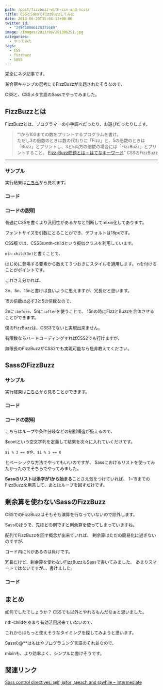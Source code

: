 ```yaml
---
path: /post/fizzbuzz-with-css-and-scss/
title: CSSとSassでFizzBuzzしてみた
date: 2013-06-25T15:04:13+00:00
twitter_id:
  - "349410066178375680"
image: /images/2013/06/201306251.jpg
categories:
  - やってみた
tags:
  - CSS
  - fizzbuzz
  - SASS
---
```

完全にネタ記事です。
  
某合宿キャンプの選考にてFizzBuzzが出題されたそうなので、
  
CSSと、CSSメタ言語のSassでやってみました。

<!--more-->

FizzBuzzとは
----------------------------------------

FizzBuzzとは、プログラマーの小手調べだったり、お遊びだったりします。

> <q>1から100までの数をプリントするプログラムを書け。<br /> ただし3の倍数のときは数の代わりに「Fizz」と、5の倍数のときは「Buzz」とプリントし、3と5両方の倍数の場合には「FizzBuzz」とプリントすること。 <a href="http://d.hatena.ne.jp/keyword/Fizz%2DBuzz%CC%E4%C2%EA">Fizz-Buzz問題とは – はてなキーワード</a></q>
CSSのFizzBuzz
----------------------------------------

### サンプル

実行結果は[こちら](http://closet.leko.jp/2013/fizzbuzz/css.html)から見れます。

### コード

### コードの説明

普通にCSSを書くより汎用性があるかなと判断してmixin化してあります。
  
フォントサイズを引数にとることができ、デフォルトは18pxです。

CSS版では、CSS3のnth-childという擬似クラスを利用しています。

`nth-child(3n)`と書くことで、
  
はじめに登場する要素から数えて３つおきにスタイルを適用します。 nを付けることがポイントです。

これさえ分かれば、
  
3n、5n、15nと書けば良いように思えますが、冗長だと思います。

15の倍数は必ず3と5の倍数なので、
  
3nに`:before`、5nに`:after`を使うことで、 15nの時にFizzとBuzzを合体させることができます。

僕のFizzBuzzは、CSS3でないと実現出来ません。

有限数ならハードコーディングすればCSS2でも行けますが、
  
無限長のFizzBuzzがCSS2でも実現可能なら是非教えてください。

SassのFizzBuzz
----------------------------------------

### サンプル

実行結果は[こちら](http://closet.leko.jp/2013/fizzbuzz/sass.html)から見ることができます。

### コード

### コードの説明

こちらはループや条件分岐などの制御構造が扱えるので、
  
$contという空文字列を定義して結果を次々に入れていくだけです。

`$i % 3 == 0`や、`$i % 5 == 0`
  
とベーシックな方法でやってもいいのですが、 Sassにおけるリストを使ってみたかったのでそちらでやってみました。

**Sassのリストは添字が1から始まる**ことさえ気をつけていれば、 1~15までのFizzBuzzを用意して、あとはループを回すだけです。

剰余算を使わないSassのFizzBuzz
----------------------------------------

CSSでのFizzBuzzはそもそも演算を行なっていないので除外します。
  
Sassのほうで、先ほどの例ですと剰余算を使ってしまっていますね。

配列でFizzBuzzを回す概念が出来ていれば、 剰余算はただの簡易化に過ぎないのですが、
  
コード内に%があるのは負けです。

冗長だけど、剰余算を使わないFizzBuzzもSassで書いてみました。 あまりスマートではないですが、、書けました。

### コード

まとめ
----------------------------------------

如何でしたでしょうか？ CSSでも以外とやれるもんだなぁと思いました。

nth-childをあまり有効活用出来ていないので、
  
これからはもっと使えそうなタイミングを探してみようと思います。

Sassの@**はもはやプログラミング言語のそれ並なので、
  
mixinも、より効率よく、シンプルに書けそうです。

関連リンク
----------------------------------------

[Sass control directives: @if, @for, @each and @while – Intermediate](http://thesassway.com/intermediate/if-for-each-while#while)

<div style="font-size:0px;height:0px;line-height:0px;margin:0;padding:0;clear:both">
</div>